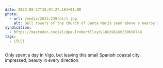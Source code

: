 ```yaml
---
date: 2022-08-27T19:04:27.184+01:00
photo:
  - url: /media/2022/239/p1/1.jpg
    alt: Bell towers of the church of Santa María seen above a nearby street.
syndication:
  - https://mastodon.social/@paulrobertlloyd/108896166339650748
tags:
  - i5LS1
---
```


Only spent a day in Vigo, but leaving this small Spanish coastal city impressed; beauty in every direction.
